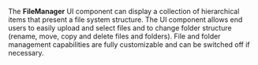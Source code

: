 The **FileManager** UI component can display a collection of hierarchical items that present a file system structure. The UI component allows end users to easily upload and select files and to change folder structure (rename, move, copy and delete files and folders). File and folder management capabilities are fully customizable and can be switched off if necessary.